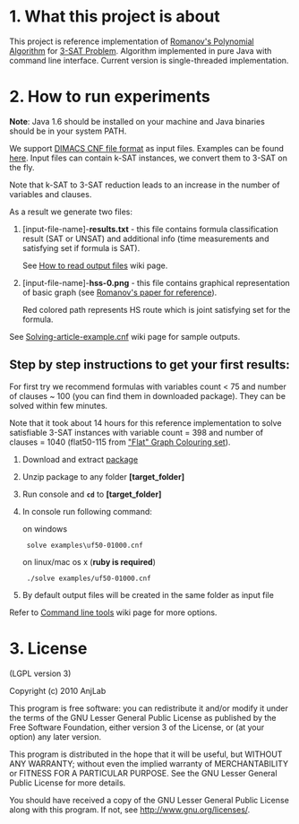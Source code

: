 # 1. What this project is about

This project is reference implementation of [Romanov's Polynomial Algorithm](http://romvf.wordpress.com/)
for [3-SAT Problem](http://en.wikipedia.org/wiki/Boolean_satisfiability_problem#3-satisfiability). 
Algorithm implemented in pure Java with command line interface. 
Current version is single-threaded implementation.

# 2. How to run experiments

__Note__: Java 1.6 should be installed on your machine and Java 
binaries should be in your system PATH.

We support [DIMACS CNF file format](http://logic.pdmi.ras.ru/~basolver/dimacs.html)
as input files. Examples can be found [here](http://www.cs.ubc.ca/~hoos/SATLIB/benchm.html).
Input files can contain k-SAT instances, we convert them to 3-SAT on the fly. 

Note that k-SAT to 3-SAT reduction leads to an increase in the 
number of variables and clauses.

As a result we generate two files:

1.  [input-file-name]-__results.txt__ - this file contains formula 
     classification result (SAT or UNSAT) and additional info (time
     measurements and satisfying set if formula is SAT). 

     See [How to read output files](https://github.com/anjlab/sat3/wiki/How-to-read-output-files)
     wiki page.
     
2.  [input-file-name]-__hss-0.png__ - this file contains graphical 
    representation of basic graph (see [Romanov's paper for reference](http://arxiv.org/abs/1011.3944)).
    
    Red colored path represents HS route which is joint satisfying set 
    for the formula.


See [Solving-article-example.cnf](https://github.com/anjlab/sat3/wiki/Solving-article-example.cnf)
wiki page for sample outputs.
  
## Step by step instructions to get your first results:

For first try we recommend formulas with variables count < 75 and number
of clauses ~ 100 (you can find them in downloaded package). They can be 
solved within few minutes. 

Note that it took about 14 hours for this reference implementation to 
solve satisfiable 3-SAT instances with variable count = 398 and
number of clauses = 1040 (flat50-115 from 
["Flat" Graph Colouring set](http://www.cs.ubc.ca/~hoos/SATLIB/benchm.html)).

1. Download and extract [package](https://github.com/downloads/anjlab/sat3/3-sat-experiment-2.0.0-PRE-bin.zip)
2. Unzip package to any folder __[target_folder]__
3. Run console and __`cd`__ to __[target_folder]__
4. In console run following command:

   on windows

        solve examples\uf50-01000.cnf
       
   on linux/mac os x (__ruby is required__)
    
        ./solve examples/uf50-01000.cnf
      
5. By default output files will be created in the same folder as input 
   file

Refer to [Command line tools](https://github.com/anjlab/sat3/wiki/Command-line-tools)
wiki page for more options.

# 3. License
(LGPL version 3)

Copyright (c) 2010 AnjLab

This program is free software: you can redistribute it and/or modify
it under the terms of the GNU Lesser General Public License as published by
the Free Software Foundation, either version 3 of the License, or
(at your option) any later version.

This program is distributed in the hope that it will be useful,
but WITHOUT ANY WARRANTY; without even the implied warranty of
MERCHANTABILITY or FITNESS FOR A PARTICULAR PURPOSE.  See the
GNU Lesser General Public License for more details.

You should have received a copy of the GNU Lesser General Public License
along with this program.  If not, see <http://www.gnu.org/licenses/>.